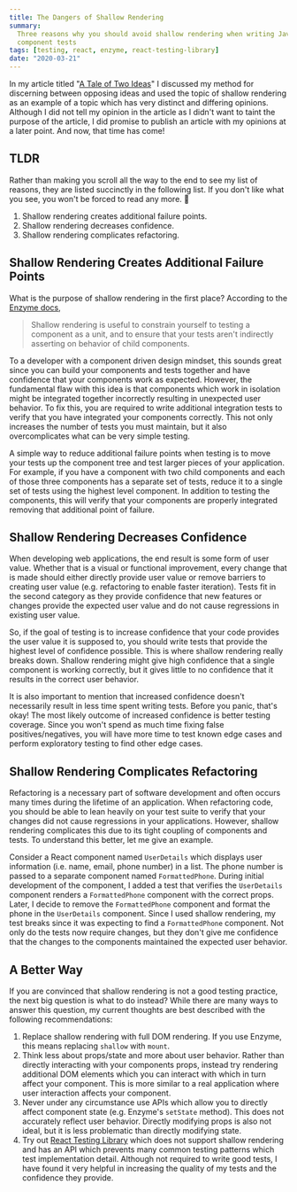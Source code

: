 ```yaml
---
title: The Dangers of Shallow Rendering
summary:
  Three reasons why you should avoid shallow rendering when writing JavaScript
  component tests
tags: [testing, react, enzyme, react-testing-library]
date: "2020-03-21"
---
```


In my article titled "[A Tale of Two Ideas](/blog/a-tale-of-two-ideas)" I
discussed my method for discerning between opposing ideas and used the topic of
shallow rendering as an example of a topic which has very distinct and differing
opinions. Although I did not tell my opinion in the article as I didn't want to
taint the purpose of the article, I did promise to publish an article with my
opinions at a later point. And now, that time has come!

## TLDR

Rather than making you scroll all the way to the end to see my list of reasons,
they are listed succinctly in the following list. If you don't like what you
see, you won't be forced to read any more. 🙂

1. Shallow rendering creates additional failure points.
1. Shallow rendering decreases confidence.
1. Shallow rendering complicates refactoring.

## Shallow Rendering Creates Additional Failure Points

What is the purpose of shallow rendering in the first place? According to the
[Enzyme docs](https://enzymejs.github.io/enzyme/docs/api/shallow.html),

> Shallow rendering is useful to constrain yourself to testing a component as a
> unit, and to ensure that your tests aren't indirectly asserting on behavior of
> child components.

To a developer with a component driven design mindset, this sounds great since
you can build your components and tests together and have confidence that your
components work as expected. However, the fundamental flaw with this idea is
that components which work in isolation might be integrated together incorrectly
resulting in unexpected user behavior. To fix this, you are required to write
additional integration tests to verify that you have integrated your components
correctly. This not only increases the number of tests you must maintain, but it
also overcomplicates what can be very simple testing.

A simple way to reduce additional failure points when testing is to move your
tests up the component tree and test larger pieces of your application. For
example, if you have a component with two child components and each of those
three components has a separate set of tests, reduce it to a single set of tests
using the highest level component. In addition to testing the components, this
will verify that your components are properly integrated removing that
additional point of failure.

## Shallow Rendering Decreases Confidence

When developing web applications, the end result is some form of user value.
Whether that is a visual or functional improvement, every change that is made
should either directly provide user value or remove barriers to creating user
value (e.g. refactoring to enable faster iteration). Tests fit in the second
category as they provide confidence that new features or changes provide the
expected user value and do not cause regressions in existing user value.

So, if the goal of testing is to increase confidence that your code provides the
user value it is supposed to, you should write tests that provide the highest
level of confidence possible. This is where shallow rendering really breaks
down. Shallow rendering might give high confidence that a single component is
working correctly, but it gives little to no confidence that it results in the
correct user behavior.

It is also important to mention that increased confidence doesn't necessarily
result in less time spent writing tests. Before you panic, that's okay! The most
likely outcome of increased confidence is better testing coverage. Since you
won't spend as much time fixing false positives/negatives, you will have more
time to test known edge cases and perform exploratory testing to find other edge
cases.

## Shallow Rendering Complicates Refactoring

Refactoring is a necessary part of software development and often occurs many
times during the lifetime of an application. When refactoring code, you should
be able to lean heavily on your test suite to verify that your changes did not
cause regressions in your applications. However, shallow rendering complicates
this due to its tight coupling of components and tests. To understand this
better, let me give an example.

Consider a React component named `UserDetails` which displays user information
(i.e. name, email, phone number) in a list. The phone number is passed to a
separate component named `FormattedPhone`. During initial development of the
component, I added a test that verifies the `UserDetails` component renders a
`FormattedPhone` component with the correct props. Later, I decide to remove the
`FormattedPhone` component and format the phone in the `UserDetails` component.
Since I used shallow rendering, my test breaks since it was expecting to find a
`FormattedPhone` component. Not only do the tests now require changes, but they
don't give me confidence that the changes to the components maintained the
expected user behavior.

## A Better Way

If you are convinced that shallow rendering is not a good testing practice, the
next big question is what to do instead? While there are many ways to answer
this question, my current thoughts are best described with the following
recommendations:

1. Replace shallow rendering with full DOM rendering. If you use Enzyme, this
   means replacing `shallow` with `mount`.
1. Think less about props/state and more about user behavior. Rather than
   directly interacting with your components props, instead try rendering
   additional DOM elements which you can interact with which in turn affect your
   component. This is more similar to a real application where user interaction
   affects your component.
1. Never under any circumstance use APIs which allow you to directly affect
   component state (e.g. Enzyme's `setState` method). This does not accurately
   reflect user behavior. Directly modifying props is also not ideal, but it is
   less problematic than directly modifying state.
1. Try out
   [React Testing Library](https://testing-library.com/docs/react-testing-library/intro)
   which does not support shallow rendering and has an API which prevents many
   common testing patterns which test implementation detail. Although not
   required to write good tests, I have found it very helpful in increasing the
   quality of my tests and the confidence they provide.
